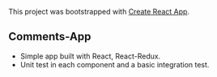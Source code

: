 This project was bootstrapped with [Create React App](https://github.com/facebookincubator/create-react-app).

## Comments-App
- Simple app built with React, React-Redux.
- Unit test in each component and a basic integration test.
